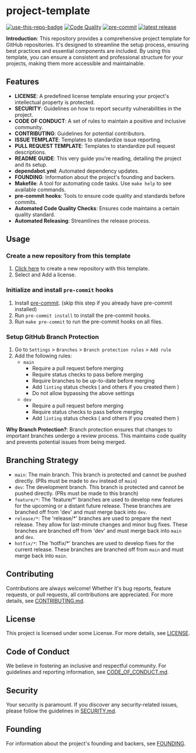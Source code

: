 # project-template

<a href="https://github.com/azataiot/python-project-template/generate"><img src="https://img.shields.io/badge/use%20this-template-blue?logo=github" alt="use-this-repo-badge"></a>
[![Code Quality](https://github.com/azataiot/python-project-template/actions/workflows/code-quality.yml/badge.svg)](https://github.com/azataiot/python-project-template/actions/workflows/code-quality.yml)
[![pre-commit](https://img.shields.io/badge/pre--commit-enabled-brightgreen?logo=pre-commit)](https://github.com/pre-commit/pre-commit)
[![latest release](https://img.shields.io/github/v/release/azataiot/project-template)](https://github.com/azataiot/project-template/releases)

**Introduction**: This repository provides a comprehensive project template for GitHub repositories. It's designed to streamline the setup process, ensuring best practices and essential components are included. By using this template, you can ensure a consistent and professional structure for your projects, making them more accessible and maintainable.

## Features

- **LICENSE**: A predefined license template ensuring your project's intellectual property is protected.
- **SECURITY**: Guidelines on how to report security vulnerabilities in the project.
- **CODE OF CONDUCT**: A set of rules to maintain a positive and inclusive community.
- **CONTRIBUTING**: Guidelines for potential contributors.
- **ISSUE TEMPLATE**: Templates to standardize issue reporting.
- **PULL REQUEST TEMPLATE**: Templates to standardize pull request descriptions.
- **README GUIDE**: This very guide you're reading, detailing the project and its setup.
- **dependabot.yml**: Automated dependency updates.
- **FOUNDING**: Information about the project's founding and backers.
- **Makefile**: A tool for automating code tasks. Use `make help` to see available commands.
- **pre-commit hooks**: Tools to ensure code quality and standards before commits.
- **Automated Code Quality Checks**: Ensures code maintains a certain quality standard.
- **Automated Releasing**: Streamlines the release process.

## Usage

### Create a new repository from this template

1. [Click here](https://github.com/azataiot/project-template/generated) to create a new repository with this template.
2. Select and Add a license.

### Initialize and install `pre-commit` hooks

1. Install [pre-commit](https://pre-commit.com/#install). (skip this step if you already have pre-commit installed)
2. Run `pre-commit install` to install the pre-commit hooks.
3. Run `make pre-commit` to run the pre-commit hooks on all files.

### Setup GitHub Branch Protection

1. Go to `Settings` > `Branches` > `Branch protection rules` > `Add rule`
2. Add the following rules:
    - `main`
        - Require a pull request before merging
        - Require status checks to pass before merging
        - Require branches to be up-to-date before merging
        - Add `linting` status checks ( and others if you created them )
        - Do not allow bypassing the above settings
    - `dev`
        - Require a pull request before merging
        - Require status checks to pass before merging
        - Add `linting` status checks ( and others if you created them )

**Why Branch Protection?**: Branch protection ensures that changes to important branches undergo a review process. This maintains code quality and prevents potential issues from being merged.

## Branching Strategy

- `main`: The main branch. This branch is protected and cannot be pushed directly. (PRs must be made to `dev` instead of `main`)
- `dev`: The development branch. This branch is protected and cannot be pushed directly. (PRs must be made to this branch)
- `feature/*`: The 'feature/*' branches are used to develop new features for the upcoming or a distant future release. These branches are branched off from 'dev' and must merge back into `dev`.
- `release/*`: The 'release/*' branches are used to prepare the next release. They allow for last-minute changes and minor bug fixes. These branches are branched off from 'dev' and must merge back into `main` and `dev`.
- `hotfix/*`: The 'hotfix/*' branches are used to develop fixes for the current release. These branches are branched off from `main` and must merge back into `main`.


## Contributing

Contributions are always welcome! Whether it's bug reports, feature requests, or pull requests, all contributions are appreciated. For more details, see [CONTRIBUTING.md](CONTRIBUTING.md).

## License

This project is licensed under some License. For more details, see [LICENSE](LICENSE.md).

## Code of Conduct

We believe in fostering an inclusive and respectful community. For guidelines and reporting information, see [CODE_OF_CONDUCT.md](CODE_OF_CONDUCT.md).

## Security

Your security is paramount. If you discover any security-related issues, please follow the guidelines in [SECURITY.md](SECURITY.md).

## Founding

For information about the project's founding and backers, see [FOUNDING](https://github.com/sponsors/azataiot).
